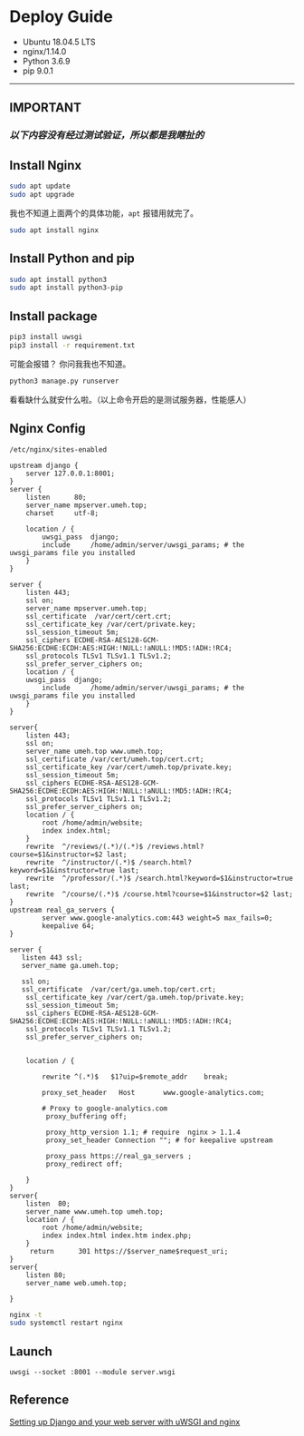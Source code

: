 # Deploy Guide

- Ubuntu 18.04.5 LTS
- nginx/1.14.0
- Python 3.6.9
- pip 9.0.1

---
## IMPORTANT

### *以下内容没有经过测试验证，所以都是我瞎扯的*

## Install Nginx

```bash
sudo apt update
sudo apt upgrade
```
我也不知道上面两个的具体功能，`apt` 报错用就完了。

```bash
sudo apt install nginx
```

## Install Python and pip

```bash
sudo apt install python3
sudo apt install python3-pip
```

## Install package

```bash
pip3 install uwsgi
pip3 install -r requirement.txt
```

可能会报错？ 你问我我也不知道。

```bash
python3 manage.py runserver
```
看看缺什么就安什么啦。（以上命令开启的是测试服务器，性能感人）

## Nginx Config

```
/etc/nginx/sites-enabled
```

```
upstream django {
    server 127.0.0.1:8001; 
}
server {
    listen      80;
    server_name mpserver.umeh.top;
    charset     utf-8;

    location / {
        uwsgi_pass  django;
        include     /home/admin/server/uwsgi_params; # the uwsgi_params file you installed
    }
}

server {
    listen 443;
    ssl on;
    server_name mpserver.umeh.top;
    ssl_certificate  /var/cert/cert.crt;   
    ssl_certificate_key /var/cert/private.key;  
    ssl_session_timeout 5m;
    ssl_ciphers ECDHE-RSA-AES128-GCM-SHA256:ECDHE:ECDH:AES:HIGH:!NULL:!aNULL:!MD5:!ADH:!RC4;
    ssl_protocols TLSv1 TLSv1.1 TLSv1.2;
    ssl_prefer_server_ciphers on;
    location / {
	uwsgi_pass  django;
        include     /home/admin/server/uwsgi_params; # the uwsgi_params file you installed
    }
}

server{
	listen 443;
	ssl on;
	server_name umeh.top www.umeh.top;
	ssl_certificate /var/cert/umeh.top/cert.crt;
	ssl_certificate_key /var/cert/umeh.top/private.key;
	ssl_session_timeout 5m;
	ssl_ciphers ECDHE-RSA-AES128-GCM-SHA256:ECDHE:ECDH:AES:HIGH:!NULL:!aNULL:!MD5:!ADH:!RC4;
	ssl_protocols TLSv1 TLSv1.1 TLSv1.2;
	ssl_prefer_server_ciphers on;
	location / {
		root /home/admin/website;
		index index.html;
	}
 	rewrite  ^/reviews/(.*)/(.*)$ /reviews.html?course=$1&instructor=$2 last;
	rewrite  ^/instructor/(.*)$ /search.html?keyword=$1&instructor=true last;
	rewrite  ^/professor/(.*)$ /search.html?keyword=$1&instructor=true last;
	rewrite  ^/course/(.*)$ /course.html?course=$1&instructor=$2 last;
}
upstream real_ga_servers {
        server www.google-analytics.com:443 weight=5 max_fails=0;
        keepalive 64;
}

server {    
   listen 443 ssl;
   server_name ga.umeh.top;
   
   ssl on;
   ssl_certificate  /var/cert/ga.umeh.top/cert.crt;
    ssl_certificate_key /var/cert/ga.umeh.top/private.key;
    ssl_session_timeout 5m;
    ssl_ciphers ECDHE-RSA-AES128-GCM-SHA256:ECDHE:ECDH:AES:HIGH:!NULL:!aNULL:!MD5:!ADH:!RC4;
    ssl_protocols TLSv1 TLSv1.1 TLSv1.2;
    ssl_prefer_server_ciphers on;


    location / {

        rewrite ^(.*)$   $1?uip=$remote_addr    break;
    
        proxy_set_header   Host       www.google-analytics.com;

        # Proxy to google-analytics.com
         proxy_buffering off;

         proxy_http_version 1.1; # require  nginx > 1.1.4
         proxy_set_header Connection ""; # for keepalive upstream

         proxy_pass https://real_ga_servers ;
         proxy_redirect off;

    }
}
server{
	listen	80;
	server_name www.umeh.top umeh.top;
	location / {
		root /home/admin/website;
		index index.html index.htm index.php;
	}
	 return      301 https://$server_name$request_uri; 
}
server{
	listen 80;
	server_name web.umeh.top;

}
```

```bash
nginx -t
sudo systemctl restart nginx
```

## Launch

```
uwsgi --socket :8001 --module server.wsgi
```



## Reference
[Setting up Django and your web server with uWSGI and nginx](https://uwsgi-docs.readthedocs.io/en/latest/tutorials/Django_and_nginx.html)
